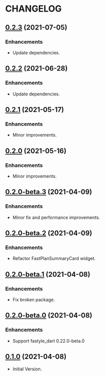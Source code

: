 # CHANGELOG

## [0.2.3](https://github.com/tyrcord/fastyle_pricing/releases/tag/0.2.3) (2021-07-05)

### Enhancements

- Update dependencies.

## [0.2.2](https://github.com/tyrcord/fastyle_pricing/releases/tag/0.2.2) (2021-06-28)

### Enhancements

- Update dependencies.

## [0.2.1](https://github.com/tyrcord/fastyle_pricing/releases/tag/0.2.1) (2021-05-17)

### Enhancements

- Minor improvements.

## [0.2.0](https://github.com/tyrcord/fastyle_pricing/releases/tag/0.2.0) (2021-05-16)

### Enhancements

- Minor improvements.

## [0.2.0-beta.3](https://github.com/tyrcord/fastyle_pricing/releases/tag/0.2.0-beta.3) (2021-04-09)

### Enhancements

- Minor fix and performance improvements.

## [0.2.0-beta.2](https://github.com/tyrcord/fastyle_pricing/releases/tag/0.2.0-beta.2) (2021-04-09)

### Enhancements

- Refactor FastPlanSummaryCard widget.

## [0.2.0-beta.1](https://github.com/tyrcord/fastyle_pricing/releases/tag/0.2.0-beta.1) (2021-04-08)

### Enhancements

- Fix broken package.

## [0.2.0-beta.0](https://github.com/tyrcord/fastyle_pricing/releases/tag/0.2.0-beta.0) (2021-04-08)

### Enhancements

- Support fastyle_dart 0.22.0-beta.0

## [0.1.0](https://github.com/tyrcord/fastyle_pricing/releases/tag/0.1.0) (2021-04-08)

- Initial Version.
